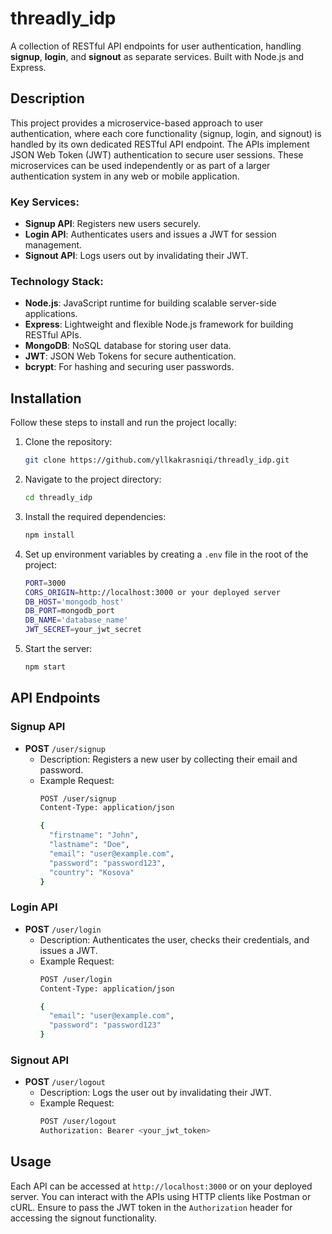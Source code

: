 # threadly_idp

A collection of RESTful API endpoints for user authentication, handling **signup**, **login**, and **signout** as separate services. Built with Node.js and Express.
 
## Description

This project provides a microservice-based approach to user authentication, where each core functionality (signup, login, and signout) is handled by its own dedicated RESTful API endpoint. The APIs implement JSON Web Token (JWT) authentication to secure user sessions. These microservices can be used independently or as part of a larger authentication system in any web or mobile application.

### Key Services:
- **Signup API**: Registers new users securely.
- **Login API**: Authenticates users and issues a JWT for session management.
- **Signout API**: Logs users out by invalidating their JWT.

### Technology Stack:
- **Node.js**: JavaScript runtime for building scalable server-side applications.
- **Express**: Lightweight and flexible Node.js framework for building RESTful APIs.
- **MongoDB**: NoSQL database for storing user data.
- **JWT**: JSON Web Tokens for secure authentication.
- **bcrypt**: For hashing and securing user passwords.

## Installation

Follow these steps to install and run the project locally:

1. Clone the repository:
    ```bash
    git clone https://github.com/yllkakrasniqi/threadly_idp.git
    ```

2. Navigate to the project directory:
    ```bash
    cd threadly_idp
    ```

3. Install the required dependencies:
    ```bash
    npm install
    ```

4. Set up environment variables by creating a `.env` file in the root of the project:
    ```bash
    PORT=3000
    CORS_ORIGIN=http://localhost:3000 or your deployed server
    DB_HOST='mongodb_host'
    DB_PORT=mongodb_port
    DB_NAME='database_name'
    JWT_SECRET=your_jwt_secret
    ```

5. Start the server:
    ```bash
    npm start
    ```

## API Endpoints

### **Signup API**
- **POST** `/user/signup`
    - Description: Registers a new user by collecting their email and password.
    - Example Request:
        ```bash
        POST /user/signup
        Content-Type: application/json

        {
          "firstname": "John", 
          "lastname": "Doe", 
          "email": "user@example.com",
          "password": "password123",
          "country": "Kosova"
        }
        ```

### **Login API**
- **POST** `/user/login`
    - Description: Authenticates the user, checks their credentials, and issues a JWT.
    - Example Request:
        ```bash
        POST /user/login
        Content-Type: application/json

        {
          "email": "user@example.com",
          "password": "password123"
        }
        ```

### **Signout API**
- **POST** `/user/logout`
    - Description: Logs the user out by invalidating their JWT.
    - Example Request:
        ```bash
        POST /user/logout
        Authorization: Bearer <your_jwt_token>
        ```

## Usage

Each API can be accessed at `http://localhost:3000` or on your deployed server. You can interact with the APIs using HTTP clients like Postman or cURL. Ensure to pass the JWT token in the `Authorization` header for accessing the signout functionality.
